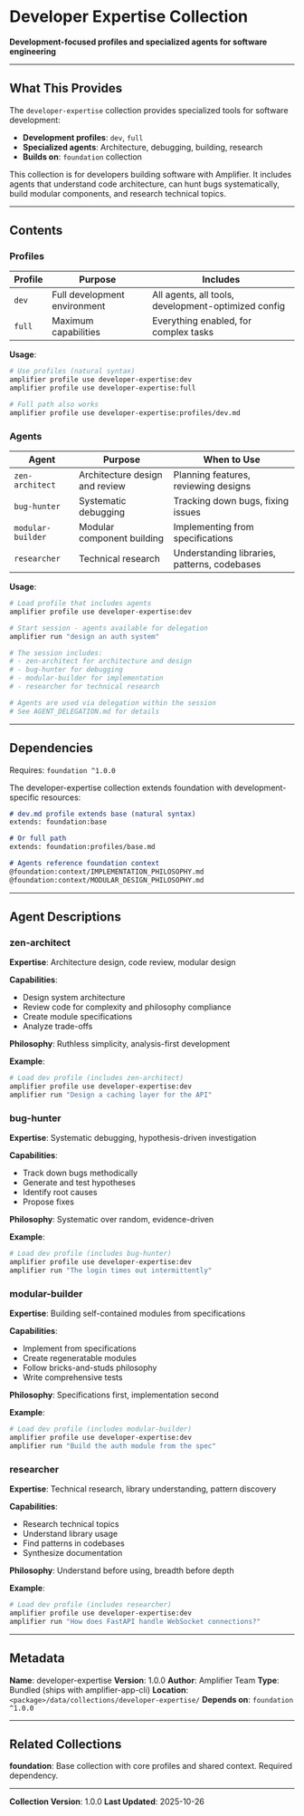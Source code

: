 # Developer Expertise Collection

**Development-focused profiles and specialized agents for software engineering**

---

## What This Provides

The `developer-expertise` collection provides specialized tools for software development:

- **Development profiles**: `dev`, `full`
- **Specialized agents**: Architecture, debugging, building, research
- **Builds on**: `foundation` collection

This collection is for developers building software with Amplifier. It includes agents that understand code architecture, can hunt bugs systematically, build modular components, and research technical topics.

---

## Contents

### Profiles

| Profile | Purpose | Includes |
|---------|---------|----------|
| `dev` | Full development environment | All agents, all tools, development-optimized config |
| `full` | Maximum capabilities | Everything enabled, for complex tasks |

**Usage**:
```bash
# Use profiles (natural syntax)
amplifier profile use developer-expertise:dev
amplifier profile use developer-expertise:full

# Full path also works
amplifier profile use developer-expertise:profiles/dev.md
```

### Agents

| Agent | Purpose | When to Use |
|-------|---------|-------------|
| `zen-architect` | Architecture design and review | Planning features, reviewing designs |
| `bug-hunter` | Systematic debugging | Tracking down bugs, fixing issues |
| `modular-builder` | Modular component building | Implementing from specifications |
| `researcher` | Technical research | Understanding libraries, patterns, codebases |

**Usage**:
```bash
# Load profile that includes agents
amplifier profile use developer-expertise:dev

# Start session - agents available for delegation
amplifier run "design an auth system"

# The session includes:
# - zen-architect for architecture and design
# - bug-hunter for debugging
# - modular-builder for implementation
# - researcher for technical research

# Agents are used via delegation within the session
# See AGENT_DELEGATION.md for details
```

---

## Dependencies

Requires: `foundation ^1.0.0`

The developer-expertise collection extends foundation with development-specific resources:

```markdown
# dev.md profile extends base (natural syntax)
extends: foundation:base

# Or full path
extends: foundation:profiles/base.md

# Agents reference foundation context
@foundation:context/IMPLEMENTATION_PHILOSOPHY.md
@foundation:context/MODULAR_DESIGN_PHILOSOPHY.md
```

---

## Agent Descriptions

### zen-architect

**Expertise**: Architecture design, code review, modular design

**Capabilities**:
- Design system architecture
- Review code for complexity and philosophy compliance
- Create module specifications
- Analyze trade-offs

**Philosophy**: Ruthless simplicity, analysis-first development

**Example**:
```bash
# Load dev profile (includes zen-architect)
amplifier profile use developer-expertise:dev
amplifier run "Design a caching layer for the API"
```

### bug-hunter

**Expertise**: Systematic debugging, hypothesis-driven investigation

**Capabilities**:
- Track down bugs methodically
- Generate and test hypotheses
- Identify root causes
- Propose fixes

**Philosophy**: Systematic over random, evidence-driven

**Example**:
```bash
# Load dev profile (includes bug-hunter)
amplifier profile use developer-expertise:dev
amplifier run "The login times out intermittently"
```

### modular-builder

**Expertise**: Building self-contained modules from specifications

**Capabilities**:
- Implement from specifications
- Create regeneratable modules
- Follow bricks-and-studs philosophy
- Write comprehensive tests

**Philosophy**: Specifications first, implementation second

**Example**:
```bash
# Load dev profile (includes modular-builder)
amplifier profile use developer-expertise:dev
amplifier run "Build the auth module from the spec"
```

### researcher

**Expertise**: Technical research, library understanding, pattern discovery

**Capabilities**:
- Research technical topics
- Understand library usage
- Find patterns in codebases
- Synthesize documentation

**Philosophy**: Understand before using, breadth before depth

**Example**:
```bash
# Load dev profile (includes researcher)
amplifier profile use developer-expertise:dev
amplifier run "How does FastAPI handle WebSocket connections?"
```

---

## Metadata

**Name**: developer-expertise
**Version**: 1.0.0
**Author**: Amplifier Team
**Type**: Bundled (ships with amplifier-app-cli)
**Location**: `<package>/data/collections/developer-expertise/`
**Depends on**: `foundation ^1.0.0`

---

## Related Collections

**foundation**: Base collection with core profiles and shared context. Required dependency.

---

**Collection Version**: 1.0.0
**Last Updated**: 2025-10-26
